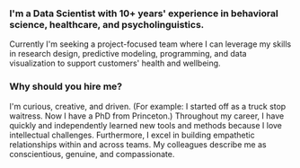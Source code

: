 ### I'm a Data Scientist with 10+ years' experience in behavioral science, healthcare, and psycholinguistics. 

Currently I'm seeking a project-focused team where I can leverage my skills in research design, predictive modeling, programming, and data visualization to support customers' health and wellbeing.

### Why should you hire me?

I'm curious, creative, and driven. (For example: I started off as a truck stop waitress. Now I have a PhD from Princeton.) Throughout my career, I have quickly and independently learned new tools and methods because I love intellectual challenges. Furthermore, I excel in building empathetic relationships within and across teams. My colleagues describe me as conscientious, genuine, and compassionate.
